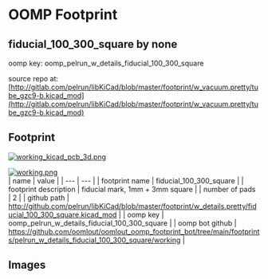 # OOMP Footprint  
## fiducial_100_300_square  by none  
  
oomp key: oomp_pelrun_w_details_fiducial_100_300_square  
  
source repo at: [http://gitlab.com/pelrun/libKiCad/blob/master/footprint/w_vacuum.pretty/tube_gzc9-b.kicad_mod](http://gitlab.com/pelrun/libKiCad/blob/master/footprint/w_vacuum.pretty/tube_gzc9-b.kicad_mod)  
## Footprint  
  
[![working_kicad_pcb_3d.png](working_kicad_pcb_3d_600.png)](working_kicad_pcb_3d.png)  
  
[![working.png](working_600.png)](working.png)  
| name | value | 
| --- | --- | 
| footprint name | fiducial_100_300_square | 
| footprint description | fiducial mark, 1mm + 3mm square | 
| number of pads | 2 | 
| github path | http://github.com/pelrun/libKiCad/blob/master/footprint/w_details.pretty/fiducial_100_300_square.kicad_mod | 
| oomp key | oomp_pelrun_w_details_fiducial_100_300_square | 
| oomp bot github | https://github.com/oomlout/oomlout_oomp_footprint_bot/tree/main/footprints/pelrun_w_details_fiducial_100_300_square/working | 
## Images  
